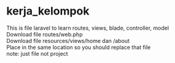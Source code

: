 # kerja_kelompok
This is file laravel to learn routes, views, blade, controller, model</br>
Download file routes/web.php</br>
Download file resources/views/home dan /about</br>
Place in the same location so you should replace that file</br>
note: just file not project

